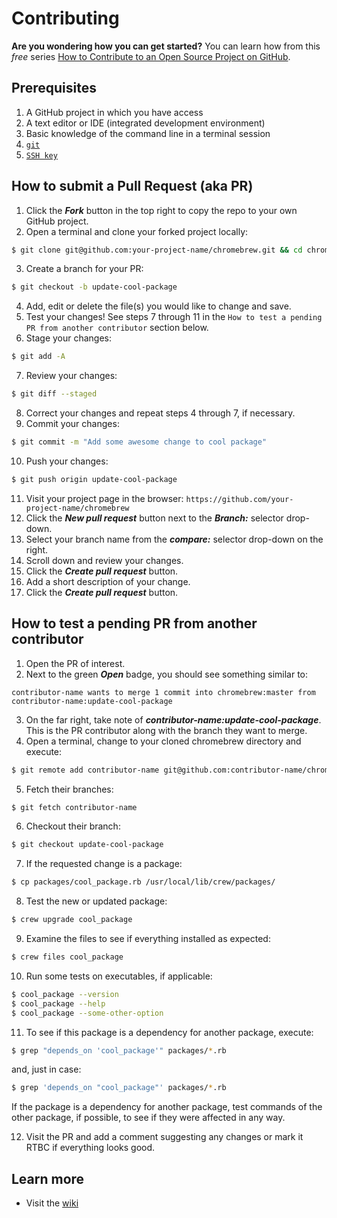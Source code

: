 # Contributing

**Are you wondering how you can get started?** You can learn how from this *free* series
[How to Contribute to an Open Source Project on GitHub](https://egghead.io/series/how-to-contribute-to-an-open-source-project-on-github).

## Prerequisites

1. A GitHub project in which you have access
2. A text editor or IDE (integrated development environment)
3. Basic knowledge of the command line in a terminal session
4. [`git`](https://git-scm.com/)
5. [`SSH key`](https://help.github.com/articles/connecting-to-github-with-ssh/)

## How to submit a Pull Request (aka PR)

1. Click the _**Fork**_ button in the top right to copy the repo to your own GitHub project.
2. Open a terminal and clone your forked project locally:
```bash
$ git clone git@github.com:your-project-name/chromebrew.git && cd chromebrew
```
3. Create a branch for your PR:
```bash
$ git checkout -b update-cool-package
```
4. Add, edit or delete the file(s) you would like to change and save.
5. Test your changes!  See steps 7 through 11 in the `How to test a pending PR from another contributor` section below.
6. Stage your changes:
```bash
$ git add -A
```
7. Review your changes:
```bash
$ git diff --staged
```
8. Correct your changes and repeat steps 4 through 7, if necessary.
9. Commit your changes:
```bash
$ git commit -m "Add some awesome change to cool package"
```
10. Push your changes:
```bash
$ git push origin update-cool-package
```
11. Visit your project page in the browser: `https://github.com/your-project-name/chromebrew`
12. Click the _**New pull request**_ button next to the _**Branch:**_ selector drop-down.
13. Select your branch name from the _**compare:**_ selector drop-down on the right.
14. Scroll down and review your changes.
15. Click the _**Create pull request**_ button.
16. Add a short description of your change.
17. Click the _**Create pull request**_ button.

## How to test a pending PR from another contributor

1. Open the PR of interest.
2. Next to the green _**Open**_ badge, you should see something similar to:
```
contributor-name wants to merge 1 commit into chromebrew:master from contributor-name:update-cool-package
```
3. On the far right, take note of _**contributor-name:update-cool-package**_.  This is the PR contributor along with the branch they want to merge.
4. Open a terminal, change to your cloned chromebrew directory and execute:
```bash
$ git remote add contributor-name git@github.com:contributor-name/chromebrew.git
```
5. Fetch their branches:
```bash
$ git fetch contributor-name
```
6. Checkout their branch:
```bash
$ git checkout update-cool-package
```
7. If the requested change is a package:
```bash
$ cp packages/cool_package.rb /usr/local/lib/crew/packages/
```
8. Test the new or updated package:
```bash
$ crew upgrade cool_package
```
9. Examine the files to see if everything installed as expected:
```bash
$ crew files cool_package
```
10. Run some tests on executables, if applicable:
```bash
$ cool_package --version
$ cool_package --help
$ cool_package --some-other-option
```
11. To see if this package is a dependency for another package, execute:
```bash
$ grep "depends_on 'cool_package'" packages/*.rb
```
and, just in case:
```bash
$ grep 'depends_on "cool_package"' packages/*.rb
```
If the package is a dependency for another package, test commands of the other package, if possible, to see if they were affected in any way.

12. Visit the PR and add a comment suggesting any changes or mark it RTBC if everything looks good.

## Learn more

- Visit the [wiki](https://github.com/chromebrew/chromebrew/wiki)
